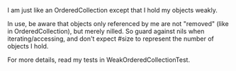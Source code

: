I am just like an OrderedCollection except that I hold my objects weakly.In use, be aware that objects only referenced by me are not "removed" (like in OrderedCollection), but merely nilled. So guard against nils when iterating/accessing, and don't expect #size to represent the number of objects I hold. For more details, read my tests in WeakOrderedCollectionTest. 